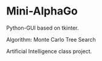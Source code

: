 # Mini-AlphaGo
Python-GUI based on tkinter.

Algorithm: Monte Carlo Tree Search

Artificial Intelligence class project.
